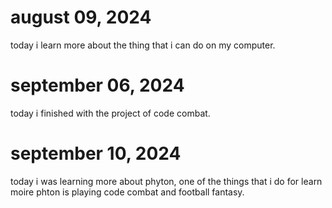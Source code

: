 # august 09, 2024

today i learn more about the thing that i can do on my computer.

# september 06, 2024

today i finished with the project of code combat.

# september 10, 2024

today i was learning more about phyton, one of the things that i do for learn moire phton is playing code combat and football fantasy.

